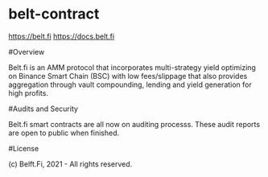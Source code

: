 # belt-contract

https://belt.fi
https://docs.belt.fi

#Overview

Belt.fi is an AMM protocol that incorporates multi-strategy yield optimizing on Binance Smart Chain (BSC) with low fees/slippage that also provides aggregation through vault compounding, lending and yield generation for high profits. 

#Audits and Security

Belt.fi smart contracts are all now on auditing processs. These audit reports are open to public when finished.

#License

(c) Belft.Fi, 2021 - All rights reserved.